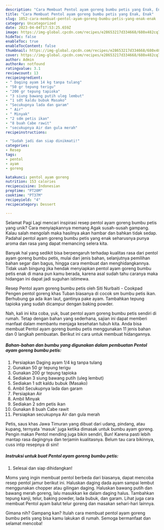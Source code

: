 ```yaml
---
description: "Cara Membuat Pentol ayam goreng bumbu petis yang Enak, Enak"
title: "Cara Membuat Pentol ayam goreng bumbu petis yang Enak, Enak"
slug: 1052-cara-membuat-pentol-ayam-goreng-bumbu-petis-yang-enak-enak
category: Uncategorized
date: 2023-04-04T17:53:25.659Z
image: https://img-global.cpcdn.com/recipes/e28653217d334668/680x482cq70/pentol-ayam-goreng-bumbu-petis-foto-resep-utama.jpg
hideToc: false
enableToc: true
enableTocContent: false
thumbnail: https://img-global.cpcdn.com/recipes/e28653217d334668/680x482cq70/pentol-ayam-goreng-bumbu-petis-foto-resep-utama.jpg
cover: https://img-global.cpcdn.com/recipes/e28653217d334668/680x482cq70/pentol-ayam-goreng-bumbu-petis-foto-resep-utama.jpg
author: Admin
authorAv: notfound
ratingvalue: 3.1
reviewcount: 13
recipeingredient:
- " Daging ayam 14 kg tanpa tulang"
- "50 gr tepung terigu"
- "200 gr tepung tapioka"
- "3 siung bawang putih uleg lembut"
- "1 sdt kaldu bubuk Masako"
- "Secukupnya lada dan garam"
- " Air"
- " Minyak"
- "2 sdm petis ikan"
- "8 buah Cabe rawit"
- "secukupnya Air dan gula merah"
recipeinstructions:

- "Sudah jadi dan siap dinikmati!"
categories:
- Resep
tags:
- pentol
- ayam
- goreng

katakunci: pentol ayam goreng 
nutrition: 153 calories
recipecuisine: Indonesian
preptime: "PT20M"
cooktime: "PT37M"
recipeyield: "4"
recipecategory: Dessert

---
```



Selamat Pagi Lagi mencari inspirasi resep pentol ayam goreng bumbu petis yang unik? Cara menyiapkannya memang Agak susah-susah gampang. Kalau salah mengolah maka hasilnya akan hambar dan bahkan tidak sedap. Padahal pentol ayam goreng bumbu petis yang enak seharusnya punya aroma dan rasa yang dapat memancing selera kita.


Banyak hal yang sedikit bisa berpengaruh terhadap kualitas rasa dari pentol ayam goreng bumbu petis, mulai dari jenis bahan, selanjutnya pemilihan bahan segar dan bagus, hingga cara membuat dan menghidangkannya. Tidak usah bingung jika hendak menyiapkan pentol ayam goreng bumbu petis enak di mana pun kamu berada, karena asal sudah tahu caranya maka hidangan ini dapat jadi suguhan istimewa.

Resep Pentol ayam goreng bumbu petis oleh Siti Nurbaiti - Cookpad Pengen pentol goreng khas Tuban biasanya di cocok sm bumbu petis ikan. Berhubung ga ada ikan laut, gantinya pake ayam. Tambahkan tepung tapioka yang sudah dicampur dengan baking powder.


Nah, kali ini kita coba, yuk, buat pentol ayam goreng bumbu petis sendiri di rumah. Tetap dengan bahan yang sederhana, sajian ini dapat memberi manfaat dalam membantu menjaga kesehatan tubuh kita. Anda bisa membuat Pentol ayam goreng bumbu petis menggunakan 11 jenis bahan dan 0 langkah pembuatan. Berikut ini cara untuk membuat hidangannya.

<!--inarticleads1-->

##### Bahan-bahan dan bumbu yang digunakan dalam pembuatan Pentol ayam goreng bumbu petis:

1. Persiapkan  Daging ayam 1/4 kg tanpa tulang
1. Gunakan 50 gr tepung terigu
1. Gunakan 200 gr tepung tapioka
1. Sediakan 3 siung bawang putih (uleg lembut)
1. Sediakan 1 sdt kaldu bubuk (Masako)
1. Ambil Secukupnya lada dan garam
1. Persiapkan  Air
1. Ambil  Minyak
1. Sediakan 2 sdm petis ikan
1. Gunakan 8 buah Cabe rawit
1. Persiapkan secukupnya Air dan gula merah


Petis, saus khas Jawa Timuran yang dibuat dari udang, pindang, atau kupang, ternyata &#39;masuk&#39; juga ketika dimasak untuk bumbu ayam goreng. Pengin makan Pentol mending juga bikin sendiri, Bun! Karena pasti lebih mantap rasa dagingnya dan terjamin kualitasnya. Belum tau cara bikinnya, cuss intip resepnya di sini! 

<!--inarticleads2-->

##### Instruksi untuk buat Pentol ayam goreng bumbu petis:


1. Selesai dan siap dihidangkan!

Moms yang ingin membuat pentol berbeda dari biasanya, dapat mencoba resep pentol jamur berikut ini. Haluskan daging dada ayam sampai lembut menggunakan chopper atau gilingan daging. Haluskan bawang putih dan bawang merah goreng, lalu masukkan ke dalam daging halus. Tambahkan tepung kanji, telur, baking powder, lada bubuk, dan garam. Lihat juga cara membuat Pentol ayam balut telur goreng dan masakan sehari-hari lainnya. 

Gimana nih? Gampang kan? Itulah cara membuat pentol ayam goreng bumbu petis yang bisa kamu lakukan di rumah. Semoga bermanfaat dan selamat mencoba!
